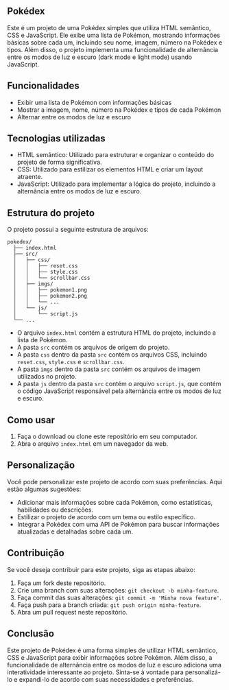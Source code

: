 ## Pokédex

Este é um projeto de uma Pokédex simples que utiliza HTML semântico, CSS e JavaScript. Ele exibe uma lista de Pokémon, mostrando informações básicas sobre cada um, incluindo seu nome, imagem, número na Pokédex e tipos. Além disso, o projeto implementa uma funcionalidade de alternância entre os modos de luz e escuro (dark mode e light mode) usando JavaScript.

## Funcionalidades

- Exibir uma lista de Pokémon com informações básicas
- Mostrar a imagem, nome, número na Pokédex e tipos de cada Pokémon
- Alternar entre os modos de luz e escuro

## Tecnologias utilizadas

- HTML semântico: Utilizado para estruturar e organizar o conteúdo do projeto de forma significativa.
- CSS: Utilizado para estilizar os elementos HTML e criar um layout atraente.
- JavaScript: Utilizado para implementar a lógica do projeto, incluindo a alternância entre os modos de luz e escuro.

## Estrutura do projeto

O projeto possui a seguinte estrutura de arquivos:

```
pokedex/
  ├── index.html
  ├── src/
  │   ├── css/
  │   │   ├── reset.css
  │   │   ├── style.css
  │   │   └── scrollbar.css
  │   ├── imgs/
  │   │   ├── pokemon1.png
  │   │   ├── pokemon2.png
  │   │   └── ...
  │   └── js/
  │       └── script.js
  └── ...
```

- O arquivo `index.html` contém a estrutura HTML do projeto, incluindo a lista de Pokémon.
- A pasta `src` contém os arquivos de origem do projeto.
- A pasta `css` dentro da pasta `src` contém os arquivos CSS, incluindo `reset.css`, `style.css` e `scrollbar.css`.
- A pasta `imgs` dentro da pasta `src` contém os arquivos de imagem utilizados no projeto.
- A pasta `js` dentro da pasta `src` contém o arquivo `script.js`, que contém o código JavaScript responsável pela alternância entre os modos de luz e escuro.

## Como usar

1. Faça o download ou clone este repositório em seu computador.
2. Abra o arquivo `index.html` em um navegador da web.

## Personalização

Você pode personalizar este projeto de acordo com suas preferências. Aqui estão algumas sugestões:

- Adicionar mais informações sobre cada Pokémon, como estatísticas, habilidades ou descrições.
- Estilizar o projeto de acordo com um tema ou estilo específico.
- Integrar a Pokédex com uma API de Pokémon para buscar informações atualizadas e detalhadas sobre cada um.

## Contribuição

Se você deseja contribuir para este projeto, siga as etapas abaixo:

1. Faça um fork deste repositório.
2. Crie uma branch com suas alterações: `git checkout -b minha-feature`.
3. Faça commit das suas alterações: `git commit -m 'Minha nova feature'`.
4. Faça push para a branch criada: `git push origin minha-feature`.
5. Abra um pull request neste repositório.

## Conclusão

Este projeto de Pokédex é uma forma simples de utilizar HTML semântico, CSS e JavaScript para exibir informações sobre Pokémon. Além disso, a funcionalidade de alternância entre os modos de luz e escuro adiciona uma interatividade interessante ao projeto. Sinta-se à vontade para personalizá-lo e expandi-lo de acordo com suas necessidades e preferências.
